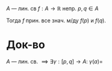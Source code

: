 $A$ — лин. св $f:A\to \mathbb{R}$ непр.
$p, q\in A$

Тогда $f$ прин. все знач. м/ду $f(p)$ и $f(q)$.
# Док-во

$A$ — лин. св. $\implies \exists \gamma:[p, q]\to A$: $\gamma(a)=$